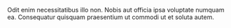 Odit enim necessitatibus illo non. Nobis aut officia ipsa voluptate numquam ea. Consequatur quisquam praesentium ut commodi ut et soluta autem.